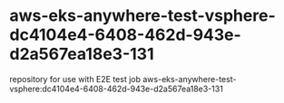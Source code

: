 # aws-eks-anywhere-test-vsphere-dc4104e4-6408-462d-943e-d2a567ea18e3-131
repository for use with E2E test job aws-eks-anywhere-test-vsphere:dc4104e4-6408-462d-943e-d2a567ea18e3-131
